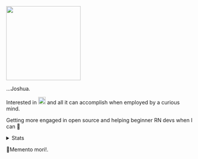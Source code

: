 
<img align="center" src="https://c.tenor.com/ch3vWUSkaiEAAAAM/eminem-hey.gif" width="200"/>


...Joshua. 

Interested in <img src="https://upload.wikimedia.org/wikipedia/commons/thumb/6/6a/JavaScript-logo.png/240px-JavaScript-logo.png" alt="" width="20px" height="20px">  and all it can accomplish when employed by a curious mind.

Getting more engaged in open source and helping beginner RN devs when I can :punch:

<details>
<summary>Stats</summary>
<br />

![My GitHub stats](https://github-readme-stats.vercel.app/api?username=firstchaircoder)
  [![My Github Streaks](https://github-readme-streak-stats.herokuapp.com/?user=firstchaircoder&fire=eb1b0c&ring=eb1b0c&currStreakLabel=eb1b0c)]
</details>

:pray:Memento mori!.

